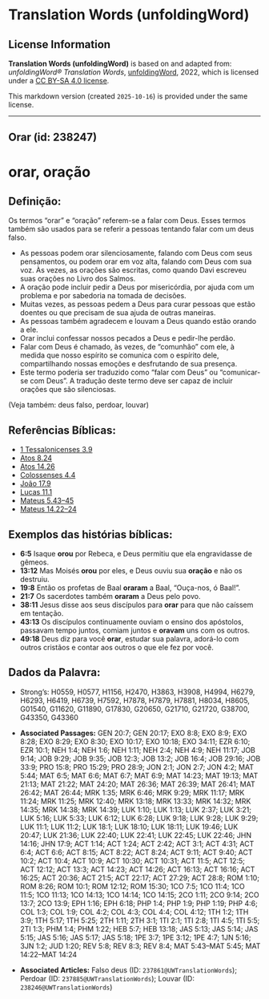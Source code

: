 # Translation Words (unfoldingWord)

## License Information

**Translation Words (unfoldingWord)** is based on and adapted from: _unfoldingWord® Translation Words_, [unfoldingWord](https://unfoldingword.org/utw), 2022, which is licensed under a [CC BY-SA 4.0 license](https://creativecommons.org/licenses/by-sa/4.0/legalcode.en).

This markdown version (created `2025-10-16`) is provided under the same license.



--------------------------------

## Orar (id: 238247)

orar, oração
============

Definição:
----------

Os termos “orar” e “oração” referem\-se a falar com Deus. Esses termos também são usados para se referir a pessoas tentando falar com um deus falso.

* As pessoas podem orar silenciosamente, falando com Deus com seus pensamentos, ou podem orar em voz alta, falando com Deus com sua voz. Às vezes, as orações são escritas, como quando Davi escreveu suas orações no Livro dos Salmos.
* A oração pode incluir pedir a Deus por misericórdia, por ajuda com um problema e por sabedoria na tomada de decisões.
* Muitas vezes, as pessoas pedem a Deus para curar pessoas que estão doentes ou que precisam de sua ajuda de outras maneiras.
* As pessoas também agradecem e louvam a Deus quando estão orando a ele.
* Orar inclui confessar nossos pecados a Deus e pedir\-lhe perdão.
* Falar com Deus é chamado, às vezes, de “comunhão” com ele, à medida que nosso espírito se comunica com o espírito dele, compartilhando nossas emoções e desfrutando de sua presença.
* Este termo poderia ser traduzido como “falar com Deus” ou “comunicar\-se com Deus”. A tradução deste termo deve ser capaz de incluir orações que são silenciosas.

(Veja também: deus falso, perdoar, louvar)

Referências Bíblicas:
---------------------

* [1 Tessalonicenses 3\.9](https://ref.ly/1Thess3:9)
* [Atos 8\.24](https://ref.ly/Acts8:24)
* [Atos 14\.26](https://ref.ly/Acts14:26)
* [Colossenses 4\.4](https://ref.ly/Col4:4)
* [João 17\.9](https://ref.ly/John17:9)
* [Lucas 11\.1](https://ref.ly/Luke11:1)
* [Mateus 5\.43–45](https://ref.ly/Matt5:43-Matt5:45)
* [Mateus 14\.22–24](https://ref.ly/Matt14:22-Matt14:24)

Exemplos das histórias bíblicas:
--------------------------------

* **6:5** Isaque **orou** por Rebeca, e Deus permitiu que ela engravidasse de gêmeos.
* **13:12** Mas Moisés **orou** por eles, e Deus ouviu sua **oração** e não os destruiu.
* **19:8** Então os profetas de Baal **oraram** a Baal, “Ouça\-nos, ó Baal!”.
* **21:7** Os sacerdotes também **oraram** a Deus pelo povo.
* **38:11** Jesus disse aos seus discípulos para **orar** para que não caíssem em tentação.
* **43:13** Os discípulos continuamente ouviam o ensino dos apóstolos, passavam tempo juntos, comiam juntos e **oravam** uns com os outros.
* **49:18** Deus diz para você **orar**, estudar sua palavra, adorá\-lo com outros cristãos e contar aos outros o que ele fez por você.

Dados da Palavra:
-----------------

* Strong’s: H0559, H0577, H1156, H2470, H3863, H3908, H4994, H6279, H6293, H6419, H6739, H7592, H7878, H7879, H7881, H8034, H8605, G01540, G11620, G11890, G17830, G20650, G21710, G21720, G38700, G43350, G43360

* **Associated Passages:** GEN 20:7; GEN 20:17; EXO 8:8; EXO 8:9; EXO 8:28; EXO 8:29; EXO 8:30; EXO 10:17; EXO 10:18; EXO 34:11; EZR 6:10; EZR 10:1; NEH 1:4; NEH 1:6; NEH 1:11; NEH 2:4; NEH 4:9; NEH 11:17; JOB 9:14; JOB 9:29; JOB 9:35; JOB 12:3; JOB 13:2; JOB 16:4; JOB 29:16; JOB 33:9; PRO 15:8; PRO 15:29; PRO 28:9; JON 2:1; JON 2:7; JON 4:2; MAT 5:44; MAT 6:5; MAT 6:6; MAT 6:7; MAT 6:9; MAT 14:23; MAT 19:13; MAT 21:13; MAT 21:22; MAT 24:20; MAT 26:36; MAT 26:39; MAT 26:41; MAT 26:42; MAT 26:44; MRK 1:35; MRK 6:46; MRK 9:29; MRK 11:17; MRK 11:24; MRK 11:25; MRK 12:40; MRK 13:18; MRK 13:33; MRK 14:32; MRK 14:35; MRK 14:38; MRK 14:39; LUK 1:10; LUK 1:13; LUK 2:37; LUK 3:21; LUK 5:16; LUK 5:33; LUK 6:12; LUK 6:28; LUK 9:18; LUK 9:28; LUK 9:29; LUK 11:1; LUK 11:2; LUK 18:1; LUK 18:10; LUK 18:11; LUK 19:46; LUK 20:47; LUK 21:36; LUK 22:40; LUK 22:41; LUK 22:45; LUK 22:46; JHN 14:16; JHN 17:9; ACT 1:14; ACT 1:24; ACT 2:42; ACT 3:1; ACT 4:31; ACT 6:4; ACT 6:6; ACT 8:15; ACT 8:22; ACT 8:24; ACT 9:11; ACT 9:40; ACT 10:2; ACT 10:4; ACT 10:9; ACT 10:30; ACT 10:31; ACT 11:5; ACT 12:5; ACT 12:12; ACT 13:3; ACT 14:23; ACT 14:26; ACT 16:13; ACT 16:16; ACT 16:25; ACT 20:36; ACT 21:5; ACT 22:17; ACT 27:29; ACT 28:8; ROM 1:10; ROM 8:26; ROM 10:1; ROM 12:12; ROM 15:30; 1CO 7:5; 1CO 11:4; 1CO 11:5; 1CO 11:13; 1CO 14:13; 1CO 14:14; 1CO 14:15; 2CO 1:11; 2CO 9:14; 2CO 13:7; 2CO 13:9; EPH 1:16; EPH 6:18; PHP 1:4; PHP 1:9; PHP 1:19; PHP 4:6; COL 1:3; COL 1:9; COL 4:2; COL 4:3; COL 4:4; COL 4:12; 1TH 1:2; 1TH 3:9; 1TH 5:17; 1TH 5:25; 2TH 1:11; 2TH 3:1; 1TI 2:1; 1TI 2:8; 1TI 4:5; 1TI 5:5; 2TI 1:3; PHM 1:4; PHM 1:22; HEB 5:7; HEB 13:18; JAS 5:13; JAS 5:14; JAS 5:15; JAS 5:16; JAS 5:17; JAS 5:18; 1PE 3:7; 1PE 3:12; 1PE 4:7; 1JN 5:16; 3JN 1:2; JUD 1:20; REV 5:8; REV 8:3; REV 8:4; MAT 5:43–MAT 5:45; MAT 14:22–MAT 14:24
* **Associated Articles:** Falso deus (ID: `237861@UWTranslationWords`); Perdoar (ID: `237885@UWTranslationWords`); Louvar (ID: `238246@UWTranslationWords`)

